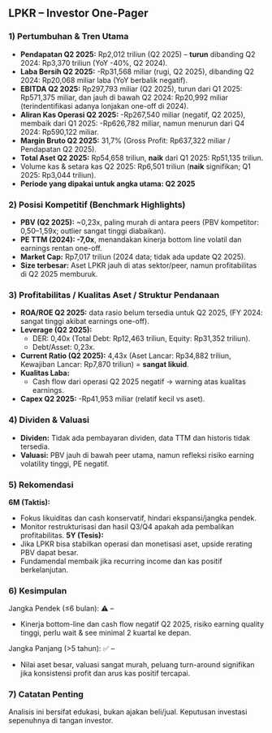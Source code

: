 ## LPKR – Investor One-Pager

### 1) Pertumbuhan & Tren Utama
- **Pendapatan Q2 2025:** Rp2,012 triliun (Q2 2025) – **turun** dibanding Q2 2024: Rp3,370 triliun (YoY -40%, Q2 2024).
- **Laba Bersih Q2 2025:** -Rp31,568 miliar (rugi, Q2 2025), dibanding Q2 2024: Rp20,068 miliar laba (YoY berbalik negatif).
- **EBITDA Q2 2025:** Rp297,793 miliar (Q2 2025), turun dari Q1 2025: Rp571,375 miliar, dan jauh di bawah Q2 2024: Rp20,992 miliar (terindentifikasi adanya lonjakan one-off di 2024).
- **Aliran Kas Operasi Q2 2025:** -Rp267,540 miliar (negatif, Q2 2025), membaik dari Q1 2025: -Rp626,782 miliar, namun menurun dari Q4 2024: Rp590,122 miliar.
- **Margin Bruto Q2 2025:** 31,7% (Gross Profit: Rp637,322 miliar / Pendapatan Q2 2025).
- **Total Aset Q2 2025:** Rp54,658 triliun, **naik** dari Q1 2025: Rp51,135 triliun.
- Volume kas & setara kas Q2 2025: Rp6,501 triliun (**naik** signifikan; Q1 2025: Rp3,044 triliun).
- **Periode yang dipakai untuk angka utama: Q2 2025**

### 2) Posisi Kompetitif (Benchmark Highlights)
- **PBV (Q2 2025):** ~0,23x, paling murah di antara peers (PBV kompetitor: 0,50–1,59x; outlier sangat tinggi diabaikan).
- **PE TTM (2024): -7,0x**, menandakan kinerja bottom line volatil dan earnings rentan one-off.
- **Market Cap:** Rp7,017 triliun (2024 data; tidak ada update Q2 2025).
- **Size terbesar:** Aset LPKR jauh di atas sektor/peer, namun profitabilitas di Q2 2025 memburuk.

### 3) Profitabilitas / Kualitas Aset / Struktur Pendanaan
- **ROA/ROE Q2 2025:** data rasio belum tersedia untuk Q2 2025, (FY 2024: sangat tinggi akibat earnings one-off).
- **Leverage (Q2 2025):**
  - DER: 0,40x (Total Debt: Rp12,463 triliun, Equity: Rp31,352 triliun).
  - Debt/Asset: 0,23x.
- **Current Ratio (Q2 2025):** 4,43x (Aset Lancar: Rp34,882 triliun, Kewajiban Lancar: Rp7,870 triliun) = **sangat likuid**.
- **Kualitas Laba:**
  - Cash flow dari operasi Q2 2025 negatif → warning atas kualitas earnings.
- **Capex Q2 2025:** -Rp41,953 miliar (relatif kecil vs aset).

### 4) Dividen & Valuasi
- **Dividen:** Tidak ada pembayaran dividen, data TTM dan historis tidak tersedia.
- **Valuasi:** PBV jauh di bawah peer utama, namun refleksi risiko earning volatility tinggi, PE negatif.

### 5) Rekomendasi
**6M (Taktis):** 
- Fokus likuiditas dan cash konservatif, hindari ekspansi/jangka pendek.
- Monitor restrukturisasi dan hasil Q3/Q4 apakah ada pembalikan profitabilitas.
**5Y (Tesis):**
- Jika LPKR bisa stabilkan operasi dan monetisasi aset, upside rerating PBV dapat besar.
- Fundamendal membaik jika recurring income dan kas positif berkelanjutan.

### 6) Kesimpulan
Jangka Pendek (≤6 bulan): ⚠️ – 
- Kinerja bottom-line dan cash flow negatif Q2 2025, risiko earning quality tinggi, perlu wait & see minimal 2 kuartal ke depan.

Jangka Panjang (>5 tahun): ✅ – 
- Nilai aset besar, valuasi sangat murah, peluang turn-around signifikan jika konsistensi profit dan arus kas positif tercapai.

### 7) Catatan Penting
Analisis ini bersifat edukasi, bukan ajakan beli/jual. Keputusan investasi sepenuhnya di tangan investor.